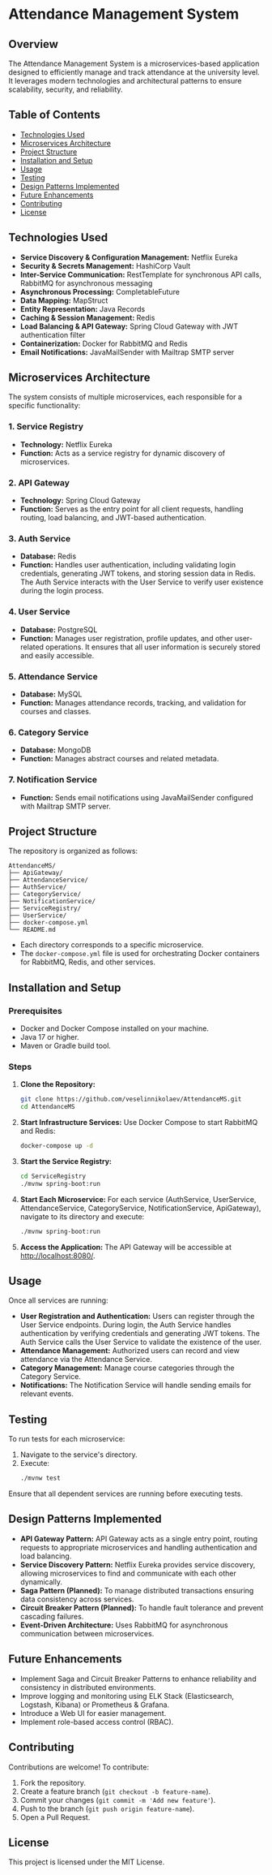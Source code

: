 # Attendance Management System

## Overview
The Attendance Management System is a microservices-based application designed to efficiently manage and track attendance at the university level. It leverages modern technologies and architectural patterns to ensure scalability, security, and reliability.

## Table of Contents
- [Technologies Used](#technologies-used)
- [Microservices Architecture](#microservices-architecture)
- [Project Structure](#project-structure)
- [Installation and Setup](#installation-and-setup)
- [Usage](#usage)
- [Testing](#testing)
- [Design Patterns Implemented](#design-patterns-implemented)
- [Future Enhancements](#future-enhancements)
- [Contributing](#contributing)
- [License](#license)

## Technologies Used
- **Service Discovery & Configuration Management:** Netflix Eureka  
- **Security & Secrets Management:** HashiCorp Vault  
- **Inter-Service Communication:** RestTemplate for synchronous API calls, RabbitMQ for asynchronous messaging  
- **Asynchronous Processing:** CompletableFuture  
- **Data Mapping:** MapStruct  
- **Entity Representation:** Java Records  
- **Caching & Session Management:** Redis  
- **Load Balancing & API Gateway:** Spring Cloud Gateway with JWT authentication filter  
- **Containerization:** Docker for RabbitMQ and Redis  
- **Email Notifications:** JavaMailSender with Mailtrap SMTP server  

## Microservices Architecture
The system consists of multiple microservices, each responsible for a specific functionality:

### 1. Service Registry
- **Technology:** Netflix Eureka
- **Function:** Acts as a service registry for dynamic discovery of microservices.

### 2. API Gateway
- **Technology:** Spring Cloud Gateway
- **Function:** Serves as the entry point for all client requests, handling routing, load balancing, and JWT-based authentication.

### 3. Auth Service
- **Database:** Redis
- **Function:** Handles user authentication, including validating login credentials, generating JWT tokens, and storing session data in Redis. The Auth Service interacts with the User Service to verify user existence during the login process.

### 4. User Service
- **Database:** PostgreSQL
- **Function:** Manages user registration, profile updates, and other user-related operations. It ensures that all user information is securely stored and easily accessible.

### 5. Attendance Service
- **Database:** MySQL
- **Function:** Manages attendance records, tracking, and validation for courses and classes.

### 6. Category Service
- **Database:** MongoDB
- **Function:** Manages abstract courses and related metadata.

### 7. Notification Service
- **Function:** Sends email notifications using JavaMailSender configured with Mailtrap SMTP server.

## Project Structure
The repository is organized as follows:

```
AttendanceMS/
├── ApiGateway/
├── AttendanceService/
├── AuthService/
├── CategoryService/
├── NotificationService/
├── ServiceRegistry/
├── UserService/
├── docker-compose.yml
└── README.md
```

- Each directory corresponds to a specific microservice.
- The `docker-compose.yml` file is used for orchestrating Docker containers for RabbitMQ, Redis, and other services.

## Installation and Setup

### Prerequisites
- Docker and Docker Compose installed on your machine.
- Java 17 or higher.
- Maven or Gradle build tool.

### Steps
1. **Clone the Repository:**
   ```bash
   git clone https://github.com/veselinnikolaev/AttendanceMS.git
   cd AttendanceMS
   ```
2. **Start Infrastructure Services:** Use Docker Compose to start RabbitMQ and Redis:
   ```bash
   docker-compose up -d
   ```
3. **Start the Service Registry:**
   ```bash
   cd ServiceRegistry
   ./mvnw spring-boot:run
   ```
4. **Start Each Microservice:** For each service (AuthService, UserService, AttendanceService, CategoryService, NotificationService, ApiGateway), navigate to its directory and execute:
   ```bash
   ./mvnw spring-boot:run
   ```
5. **Access the Application:** The API Gateway will be accessible at [http://localhost:8080/](http://localhost:8080/).

## Usage
Once all services are running:

- **User Registration and Authentication:** Users can register through the User Service endpoints. During login, the Auth Service handles authentication by verifying credentials and generating JWT tokens. The Auth Service calls the User Service to validate the existence of the user.
- **Attendance Management:** Authorized users can record and view attendance via the Attendance Service.
- **Category Management:** Manage course categories through the Category Service.
- **Notifications:** The Notification Service will handle sending emails for relevant events.

## Testing
To run tests for each microservice:

1. Navigate to the service's directory.
2. Execute:
   ```bash
   ./mvnw test
   ```
Ensure that all dependent services are running before executing tests.

## Design Patterns Implemented
- **API Gateway Pattern:** API Gateway acts as a single entry point, routing requests to appropriate microservices and handling authentication and load balancing.
- **Service Discovery Pattern:** Netflix Eureka provides service discovery, allowing microservices to find and communicate with each other dynamically.
- **Saga Pattern (Planned):** To manage distributed transactions ensuring data consistency across services.
- **Circuit Breaker Pattern (Planned):** To handle fault tolerance and prevent cascading failures.
- **Event-Driven Architecture:** Uses RabbitMQ for asynchronous communication between microservices.

## Future Enhancements
- Implement Saga and Circuit Breaker Patterns to enhance reliability and consistency in distributed environments.
- Improve logging and monitoring using ELK Stack (Elasticsearch, Logstash, Kibana) or Prometheus & Grafana.
- Introduce a Web UI for easier management.
- Implement role-based access control (RBAC).

## Contributing
Contributions are welcome! To contribute:
1. Fork the repository.
2. Create a feature branch (`git checkout -b feature-name`).
3. Commit your changes (`git commit -m 'Add new feature'`).
4. Push to the branch (`git push origin feature-name`).
5. Open a Pull Request.

## License
This project is licensed under the MIT License.
